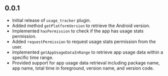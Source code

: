 ## 0.0.1

* Initial release of `usage_tracker` plugin.
* Added method `getPlatformVersion` to retrieve the Android version.
* Implemented `hasPermission` to check if the app has usage stats permission.
* Added `requestPermission` to request usage stats permission from the user.
* Implemented `getAppUsageDataInRange` to retrieve app usage data within a specific time range.
* Provided support for app usage data retrieval including package name, app name, total time in foreground, version name, and version code.
